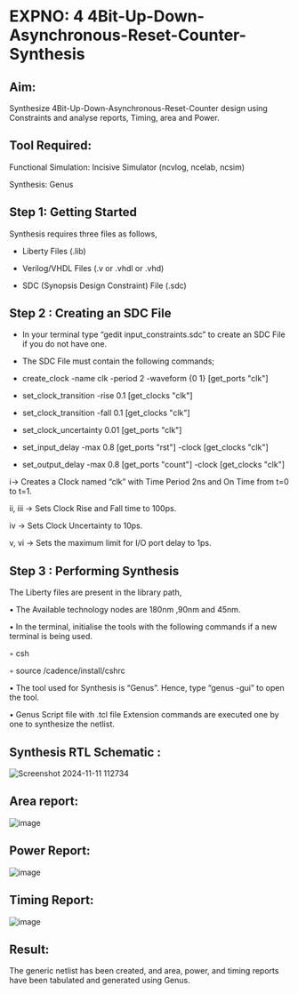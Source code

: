 #  EXPNO: 4  4Bit-Up-Down-Asynchronous-Reset-Counter-Synthesis

## Aim:

Synthesize 4Bit-Up-Down-Asynchronous-Reset-Counter design using Constraints and analyse reports, Timing, area and Power.

## Tool Required:

Functional Simulation: Incisive Simulator (ncvlog, ncelab, ncsim)

Synthesis: Genus

## Step 1: Getting Started

Synthesis requires three files as follows,

+ Liberty Files (.lib)

+ Verilog/VHDL Files (.v or .vhdl or .vhd)

+ SDC (Synopsis Design Constraint) File (.sdc)

 ## Step 2 : Creating an SDC File

+	In your terminal type “gedit input_constraints.sdc” to create an SDC File if you do not have one.

+	The SDC File must contain the following commands;

- create_clock -name clk -period 2 -waveform {0 1} [get_ports "clk"]

 - set_clock_transition -rise 0.1 [get_clocks "clk"]

- set_clock_transition -fall 0.1 [get_clocks "clk"]

- set_clock_uncertainty 0.01 [get_ports "clk"]

- set_input_delay -max 0.8 [get_ports "rst"] -clock [get_clocks "clk"]

- set_output_delay -max 0.8 [get_ports "count"] -clock [get_clocks "clk"]

i→ Creates a Clock named “clk” with Time Period 2ns and On Time from t=0 to t=1.

ii, iii → Sets Clock Rise and Fall time to 100ps.

iv → Sets Clock Uncertainty to 10ps.

v, vi → Sets the maximum limit for I/O port delay to 1ps.

## Step 3 : Performing Synthesis
The Liberty files are present in the library path,

• The Available technology nodes are 180nm ,90nm and 45nm.

• In the terminal, initialise the tools with the following commands if a new terminal is being
used.

◦ csh

◦ source /cadence/install/cshrc

• The tool used for Synthesis is “Genus”. Hence, type “genus -gui” to open the tool.

• Genus Script file with .tcl file Extension commands are executed one by one to synthesize the netlist.

## Synthesis RTL Schematic :
![Screenshot 2024-11-11 112734](https://github.com/user-attachments/assets/a5d05b93-fc0b-41f8-aac7-361182d7cdf8)

## Area report:
![image](https://github.com/user-attachments/assets/cbd6504c-e025-4fc7-b123-6c4dfe111901)

## Power Report:
![image](https://github.com/user-attachments/assets/aa2e5a83-2800-4946-a3e4-2bba4660fe27)

## Timing Report: 
![image](https://github.com/user-attachments/assets/e2fd13a5-4c90-4a92-b290-e10534c5b635)

## Result: 
The generic netlist has been created, and area, power, and timing reports have been tabulated and generated using Genus.





